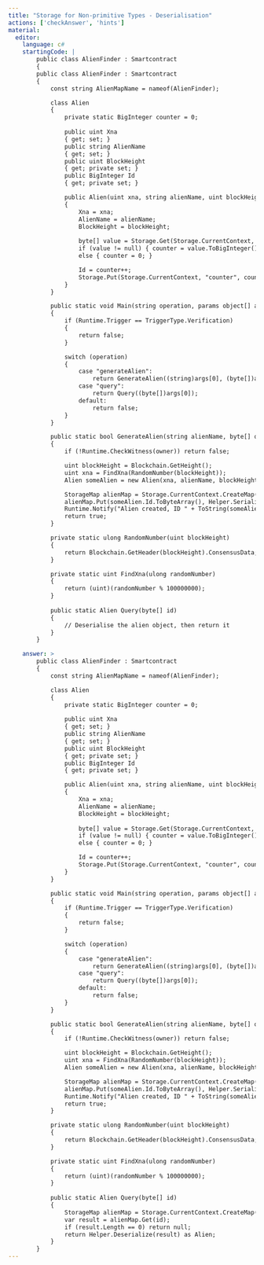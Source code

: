 ```yaml
---
title: "Storage for Non-primitive Types - Deserialisation"
actions: ['checkAnswer', 'hints']
material: 
  editor:
    language: c#
    startingCode: |
        public class AlienFinder : Smartcontract
        {
        public class AlienFinder : Smartcontract
        {
            const string AlienMapName = nameof(AlienFinder); 

            class Alien
            {               
                private static BigInteger counter = 0; 
                
                public uint Xna
                { get; set; }
                public string AlienName
                { get; set; }
                public uint BlockHeight
                { get; private set; }
                public BigInteger Id 
                { get; private set; }

                public Alien(uint xna, string alienName, uint blockHeight) 
                {
                    Xna = xna; 
                    AlienName = alienName;
                    BlockHeight = blockHeight;
                    
                    byte[] value = Storage.Get(Storage.CurrentContext, "counter"); 
                    if (value != null) { counter = value.ToBigInteger(); }
                    else { counter = 0; }

                    Id = counter++; 
                    Storage.Put(Storage.CurrentContext, "counter", counter); 
                }
            }

            public static void Main(string operation, params object[] args) 
            {
                if (Runtime.Trigger == TriggerType.Verification) 
                {
                    return false; 
                }

                switch (operation) 
                {
                    case "generateAlien":
                        return GenerateAlien((string)args[0], (byte[])args[1]); 
                    case "query":
                        return Query((byte[])args[0]); 
                    default:
                        return false; 
                }
            }

            public static bool GenerateAlien(string alienName, byte[] owner)
            {
                if (!Runtime.CheckWitness(owner)) return false; 

                uint blockHeight = Blockchain.GetHeight();
                uint xna = FindXna(RandomNumber(blockHeight));
                Alien someAlien = new Alien(xna, alienName, blockHeight);

                StorageMap alienMap = Storage.CurrentContext.CreateMap(AlienMapName); 
                alienMap.Put(someAlien.Id.ToByteArray(), Helper.Serialize(someAlien)); 
                Runtime.Notify("Alien created, ID " + ToString(someAlien.Id));
                return true; 
            }

            private static ulong RandomNumber(uint blockHeight)
            {
                return Blockchain.GetHeader(blockHeight).ConsensusData; 
            }

            private static uint FindXna(ulong randomNumber)
            {
                return (uint)(randomNumber % 100000000);
            }
            
            public static Alien Query(byte[] id)
            {
                // Deserialise the alien object, then return it
            }
        }

    answer: > 
        public class AlienFinder : Smartcontract
        {
            const string AlienMapName = nameof(AlienFinder); 

            class Alien
            {               
                private static BigInteger counter = 0; 
                
                public uint Xna
                { get; set; }
                public string AlienName
                { get; set; }
                public uint BlockHeight
                { get; private set; }
                public BigInteger Id 
                { get; private set; }

                public Alien(uint xna, string alienName, uint blockHeight) 
                {
                    Xna = xna; 
                    AlienName = alienName;
                    BlockHeight = blockHeight;
                    
                    byte[] value = Storage.Get(Storage.CurrentContext, "counter"); 
                    if (value != null) { counter = value.ToBigInteger(); }
                    else { counter = 0; }

                    Id = counter++; 
                    Storage.Put(Storage.CurrentContext, "counter", counter); 
                }
            }

            public static void Main(string operation, params object[] args) 
            {
                if (Runtime.Trigger == TriggerType.Verification) 
                {
                    return false; 
                }

                switch (operation) 
                {
                    case "generateAlien":
                        return GenerateAlien((string)args[0], (byte[])args[1]); 
                    case "query":
                        return Query((byte[])args[0]); 
                    default:
                        return false; 
                }
            }

            public static bool GenerateAlien(string alienName, byte[] owner)
            {
                if (!Runtime.CheckWitness(owner)) return false; 

                uint blockHeight = Blockchain.GetHeight();
                uint xna = FindXna(RandomNumber(blockHeight));
                Alien someAlien = new Alien(xna, alienName, blockHeight);

                StorageMap alienMap = Storage.CurrentContext.CreateMap(AlienMapName); 
                alienMap.Put(someAlien.Id.ToByteArray(), Helper.Serialize(someAlien)); 
                Runtime.Notify("Alien created, ID " + ToString(someAlien.Id));
                return true; 
            }

            private static ulong RandomNumber(uint blockHeight)
            {
                return Blockchain.GetHeader(blockHeight).ConsensusData; 
            }

            private static uint FindXna(ulong randomNumber)
            {
                return (uint)(randomNumber % 100000000);
            }
            
            public static Alien Query(byte[] id)
            {
                StorageMap alienMap = Storage.CurrentContext.CreateMap(AlienMapName); 
                var result = alienMap.Get(id); 
                if (result.Length == 0) return null; 
                return Helper.Deserialize(result) as Alien; 
            }
        }
---
```

